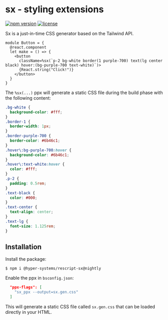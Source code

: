 # sx - styling extensions

[![npm version](https://img.shields.io/npm/v/@hyper-systems/rescript-sx.svg)](https://www.npmjs.com/package/@hyper-systems/rescript-sx)
[![license](https://img.shields.io/npm/l/@hyper-systems/rescript-sx.svg)](https://www.npmjs.com/package/@hyper-systems/rescript-sx)

Sx is a just-in-time CSS generator based on the Tailwind API.

```rescript
module Button = {
  @react.component
  let make = () => {
    <button
      className=%sx(`p-2 bg-white border(1 purple-700) text(lg center black) hover:(bg-purple-700 text-white)`)>
      {React.string("Click!")}
    </button>
  }
}
```

The `%sx(...)` ppx will generate a static CSS file during the build phase with the following content:

```css
.bg-white {
  background-color: #fff;
}
.border-1 {
  border-width: 1px;
}
.border-purple-700 {
  border-color: #6b46c1;
}
.hover\:bg-purple-700:hover {
  background-color: #6b46c1;
}
.hover\:text-white:hover {
  color: #fff;
}
.p-2 {
  padding: 0.5rem;
}
.text-black {
  color: #000;
}
.text-center {
  text-align: center;
}
.text-lg {
  font-size: 1.125rem;
}
```

## Installation

Install the package:
```
$ npm i @hyper-systems/rescript-sx@nightly
```

Enable the ppx in `bsconfig.json`:
```json
  "ppx-flags": [
    "sx_ppx --output=sx.gen.css"
  ]
```

This will generate a static CSS file called `sx.gen.css` that can be loaded directly in your HTML.
